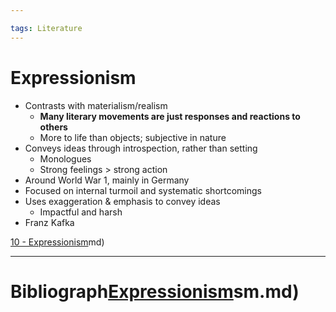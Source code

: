 ```yaml
---

tags: Literature 
---
```


# Expressionism

- Contrasts with materialism/realism
	- **Many literary movements are just responses and reactions to others**
	- More to life than objects; subjective in nature
- Conveys ideas through introspection, rather than setting
	- Monologues
	- Strong feelings > strong action
- Around World War 1, mainly in Germany
- Focused on internal turmoil and systematic shortcomings
- Uses exaggeration & emphasis to convey ideas
	- Impactful and harsh
- Franz Kafka

[10 - Expressionism](10%20-%20Expressionism.md)md)

---

# Bibliograph[Expressionism](pages/I%20found/4%20Citation%20Notes/Expressionism.md)sm.md)